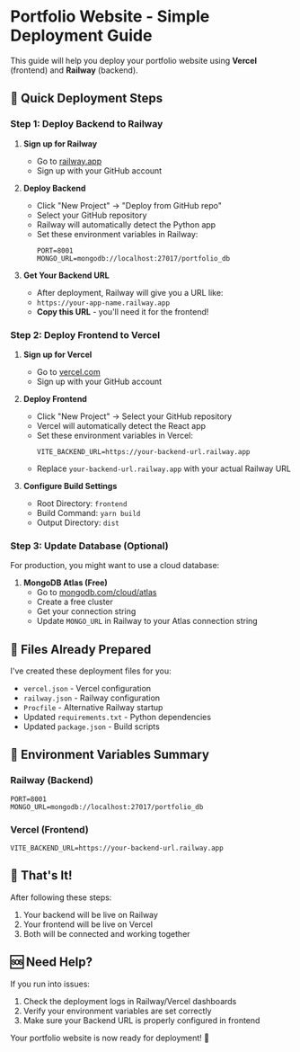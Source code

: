 # Portfolio Website - Simple Deployment Guide

This guide will help you deploy your portfolio website using **Vercel** (frontend) and **Railway** (backend).

## 🚀 Quick Deployment Steps

### Step 1: Deploy Backend to Railway

1. **Sign up for Railway**
   - Go to [railway.app](https://railway.app)
   - Sign up with your GitHub account

2. **Deploy Backend**
   - Click "New Project" → "Deploy from GitHub repo"
   - Select your GitHub repository
   - Railway will automatically detect the Python app
   - Set these environment variables in Railway:
     ```
     PORT=8001
     MONGO_URL=mongodb://localhost:27017/portfolio_db
     ```

3. **Get Your Backend URL**
   - After deployment, Railway will give you a URL like:
   - `https://your-app-name.railway.app`
   - **Copy this URL** - you'll need it for the frontend!

### Step 2: Deploy Frontend to Vercel

1. **Sign up for Vercel**
   - Go to [vercel.com](https://vercel.com)
   - Sign up with your GitHub account

2. **Deploy Frontend**
   - Click "New Project" → Select your GitHub repository
   - Vercel will automatically detect the React app
   - Set these environment variables in Vercel:
     ```
     VITE_BACKEND_URL=https://your-backend-url.railway.app
     ```
   - Replace `your-backend-url.railway.app` with your actual Railway URL

3. **Configure Build Settings**
   - Root Directory: `frontend`
   - Build Command: `yarn build`
   - Output Directory: `dist`

### Step 3: Update Database (Optional)

For production, you might want to use a cloud database:

1. **MongoDB Atlas (Free)**
   - Go to [mongodb.com/cloud/atlas](https://mongodb.com/cloud/atlas)
   - Create a free cluster
   - Get your connection string
   - Update `MONGO_URL` in Railway to your Atlas connection string

## 🔧 Files Already Prepared

I've created these deployment files for you:

- `vercel.json` - Vercel configuration
- `railway.json` - Railway configuration  
- `Procfile` - Alternative Railway startup
- Updated `requirements.txt` - Python dependencies
- Updated `package.json` - Build scripts

## 📱 Environment Variables Summary

### Railway (Backend)
```
PORT=8001
MONGO_URL=mongodb://localhost:27017/portfolio_db
```

### Vercel (Frontend)
```
VITE_BACKEND_URL=https://your-backend-url.railway.app
```

## 🎉 That's It!

After following these steps:
1. Your backend will be live on Railway
2. Your frontend will be live on Vercel
3. Both will be connected and working together

## 🆘 Need Help?

If you run into issues:
1. Check the deployment logs in Railway/Vercel dashboards
2. Verify your environment variables are set correctly
3. Make sure your Backend URL is properly configured in frontend

Your portfolio website is now ready for deployment! 🚀